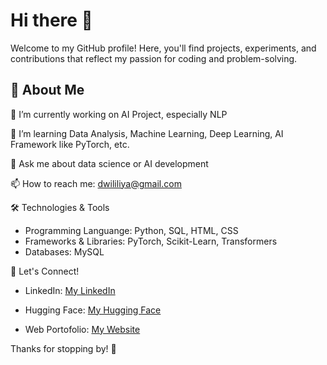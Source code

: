 # Hi there 👋

Welcome to my GitHub profile! Here, you'll find projects, experiments, and contributions that reflect my passion for coding and problem-solving.

## 🚀 About Me

🔭 I’m currently working on AI Project, especially NLP

🌱 I’m learning Data Analysis, Machine Learning, Deep Learning, AI Framework like PyTorch, etc.

💬 Ask me about data science or AI development

📫 How to reach me: dwililiya@gmail.com

🛠️ Technologies & Tools

* Programming Languange: Python, SQL, HTML, CSS
* Frameworks & Libraries: PyTorch, Scikit-Learn, Transformers
* Databases: MySQL

🔗 Let's Connect!

* LinkedIn: [My LinkedIn](https://www.linkedin.com/in/dwililiya/)

* Hugging Face: [My Hugging Face](https://huggingface.co/dwililiya)

* Web Portofolio: [My Website](https://www.datascienceportfol.io/dwililiya)

Thanks for stopping by! 🚀
